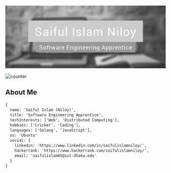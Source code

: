<p align="center">
  <img   src="https://raw.githubusercontent.com/saiful-islam-niloy/saiful-islam-niloy/main/banner-less-height.jpg">
</p>

 ![counter](https://enysjckrtpbswql.m.pipedream.net)

## About Me
```
{
  name: 'Saiful Islam (Niloy)',
  title: 'Software Engineering Apprentice',
  techInterests: ['Web', 'Distributed Computing'],
  hobbies: ['Cricket', 'Coding'],
  languages: ['Golang', 'JavaScript'],
  os: 'Ubuntu'
  social: {
    linkedin: 'https://www.linkedin.com/in/saifulislamniloy/',
    hackerrank: 'https://www.hackerrank.com/saifulislamniloy/',
    email: 'saifulislam65@iut-dhaka.edu'
  }
}
```
